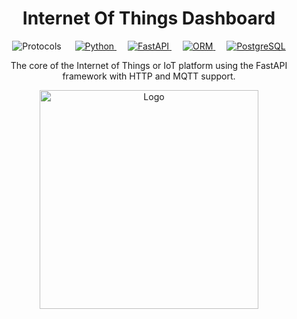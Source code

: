 <h1 align="center">Internet Of Things Dashboard</h1>

<p align="center">
<a>
    <img src="https://img.shields.io/badge/MQTT-HTTP-red" alt="Protocols">
</a>
&emsp;
<a href="https://www.python.org/">
    <img src="https://img.shields.io/badge/Python:_3.10+-0?logo=python&labelColor=grey&color=blue&logoColor=white" alt="Python">
</a>
&emsp;
<a href="https://fastapi.tiangolo.com/">
    <img src="https://img.shields.io/badge/FastAPI-0?logo=fastapi&labelColor=grey&color=007a6c&logoColor=white" alt="FastAPI">
</a>
&emsp;
<a href="https://tortoise.github.io/">
    <img src="https://img.shields.io/badge/ORM-Tortoise-orange?labelColor=grey" alt="ORM">
</a>
&emsp;
<a href="https://www.postgresql.org/">
    <img src="https://img.shields.io/badge/PSQL-0?logo=postgresql&labelColor=grey&color=blue&logoColor=white" alt="PostgreSQL">
</a>
</p>

<p align="center">The core of the Internet of Things or IoT platform using the FastAPI framework with HTTP and MQTT support.</p>

<p align="center"> 
  <img src="https://raw.githubusercontent.com/Mohsen-Khodabakhshi/iot-dashboard/main/assets/logo.png" alt="Logo" width="350" height="350">
</p>
